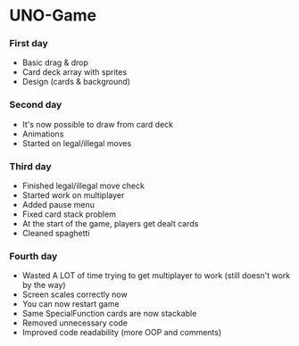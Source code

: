 # UNO-Game

### First day

- Basic drag & drop
- Card deck array with sprites
- Design (cards & background)

### Second day

- It's now possible to draw from card deck
- Animations
- Started on legal/illegal moves

### Third day

- Finished legal/illegal move check
- Started work on multiplayer
- Added pause menu
- Fixed card stack problem
- At the start of the game, players get dealt cards
- Cleaned spaghetti

### Fourth day

- Wasted A LOT of time trying to get multiplayer to work (still doesn't work by the way)
- Screen scales correctly now
- You can now restart game
- Same SpecialFunction cards are now stackable
- Removed unnecessary code
- Improved code readability (more OOP and comments)
